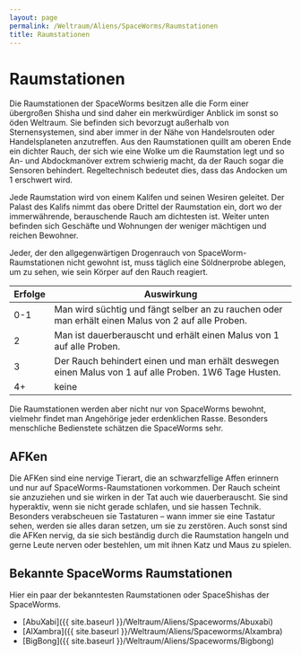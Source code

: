```yaml
---
layout: page
permalink: /Weltraum/Aliens/SpaceWorms/Raumstationen
title: Raumstationen
---
```



# Raumstationen


Die Raumstationen der SpaceWorms besitzen alle die Form einer übergroßen Shisha und sind daher ein merkwürdiger Anblick im sonst so öden Weltraum. Sie befinden sich bevorzugt außerhalb von Sternensystemen, sind aber immer in der Nähe von Handelsrouten oder Handelsplaneten anzutreffen. Aus den Raumstationen quillt am oberen Ende ein dichter Rauch, der sich wie eine Wolke um die Raumstation legt und so An- und Abdockmanöver extrem schwierig macht, da der Rauch sogar die Sensoren behindert. Regeltechnisch bedeutet dies, dass das Andocken um 1 erschwert wird.

Jede Raumstation wird von einem Kalifen und seinen Wesiren geleitet. Der Palast des Kalifs nimmt das obere Drittel der Raumstation ein, dort wo der immerwährende, berauschende Rauch am dichtesten ist. Weiter unten befinden sich Geschäfte und Wohnungen der weniger mächtigen und reichen Bewohner.

Jeder, der den allgegenwärtigen Drogenrauch von SpaceWorm-Raumstationen nicht gewohnt ist, muss täglich eine Söldnerprobe ablegen, um zu sehen, wie sein Körper auf den Rauch reagiert.

<table>
<thead>
<tr><th>Erfolge</th><th>Auswirkung</th></tr>
</thead>
<tbody>
<tr><td>0-1</td><td>Man wird süchtig und fängt selber an zu rauchen oder man erhält einen Malus von 2 auf alle Proben.</td></tr>
<tr><td>2</td><td>Man ist dauerberauscht und erhält einen Malus von 1 auf alle Proben.</td></tr>
<tr><td>3</td><td>Der Rauch behindert einen und man erhält deswegen einen Malus von 1 auf alle Proben. 1W6 Tage Husten.</td></tr>
<tr><td>4+</td><td>keine</td></tr>
</tbody>
</table>
Die Raumstationen werden aber nicht nur von SpaceWorms bewohnt, vielmehr findet man Angehörige jeder erdenklichen Rasse. Besonders menschliche Bedienstete schätzen die SpaceWorms sehr.

## AFKen

Die AFKen sind eine nervige Tierart, die an schwarzfellige Affen erinnern und nur auf SpaceWorms-Raumstationen vorkommen. Der Rauch scheint sie anzuziehen und sie wirken in der Tat auch wie dauerberauscht. Sie sind hyperaktiv, wenn sie nicht gerade schlafen, und sie hassen Technik. Besonders verabscheuen sie Tastaturen &ndash; wann immer sie eine Tastatur sehen, werden sie alles daran setzen, um sie zu zerstören. Auch sonst sind die AFKen nervig, da sie sich beständig durch die Raumstation hangeln und gerne Leute nerven oder bestehlen, um mit ihnen Katz und Maus zu spielen.

## Bekannte SpaceWorms Raumstationen

Hier ein paar der bekanntesten Raumstationen oder SpaceShishas der SpaceWorms.

- [AbuXabi]({{ site.baseurl }}/Weltraum/Aliens/Spaceworms/Abuxabi)
- [AlXambra]({{ site.baseurl }}/Weltraum/Aliens/Spaceworms/Alxambra)
- [BigBong]({{ site.baseurl }}/Weltraum/Aliens/Spaceworms/Bigbong)



